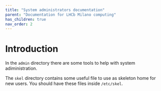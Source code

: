 ```yaml
---
title: "System administrators documentation"
parent: "Documentation for LHCb Milano computing"
has_children: true
nav_order: 2
---
```


# Introduction
In the `admin` directory there are some tools to help with system adiministration.

The `skel` directory contains some useful file to use as skeleton home for new users. You should have these files inside `/etc/skel`.
